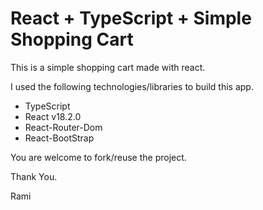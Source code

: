 # React + TypeScript + Simple Shopping Cart

This is a simple shopping cart made with react.

I used the following technologies/libraries to build this app.

- TypeScript
- React v18.2.0
- React-Router-Dom
- React-BootStrap

You are welcome to fork/reuse the project.

Thank You.

Rami